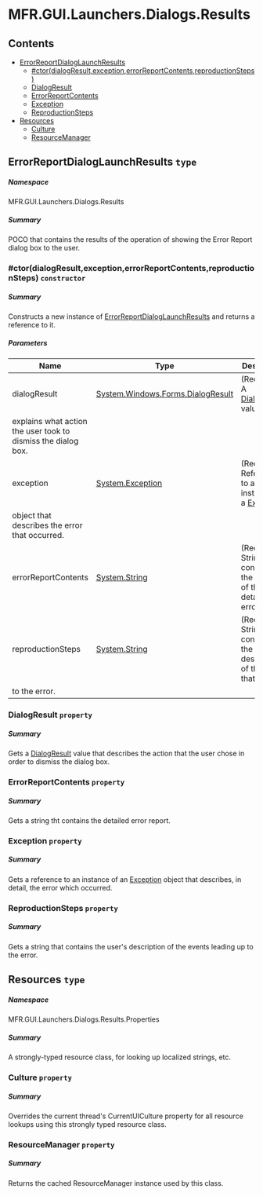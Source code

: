 <a name='assembly'></a>
# MFR.GUI.Launchers.Dialogs.Results

## Contents

- [ErrorReportDialogLaunchResults](#T-MFR-GUI-Launchers-Dialogs-Results-ErrorReportDialogLaunchResults 'MFR.GUI.Launchers.Dialogs.Results.ErrorReportDialogLaunchResults')
  - [#ctor(dialogResult,exception,errorReportContents,reproductionSteps)](#M-MFR-GUI-Launchers-Dialogs-Results-ErrorReportDialogLaunchResults-#ctor-System-Windows-Forms-DialogResult,System-Exception,System-String,System-String- 'MFR.GUI.Launchers.Dialogs.Results.ErrorReportDialogLaunchResults.#ctor(System.Windows.Forms.DialogResult,System.Exception,System.String,System.String)')
  - [DialogResult](#P-MFR-GUI-Launchers-Dialogs-Results-ErrorReportDialogLaunchResults-DialogResult 'MFR.GUI.Launchers.Dialogs.Results.ErrorReportDialogLaunchResults.DialogResult')
  - [ErrorReportContents](#P-MFR-GUI-Launchers-Dialogs-Results-ErrorReportDialogLaunchResults-ErrorReportContents 'MFR.GUI.Launchers.Dialogs.Results.ErrorReportDialogLaunchResults.ErrorReportContents')
  - [Exception](#P-MFR-GUI-Launchers-Dialogs-Results-ErrorReportDialogLaunchResults-Exception 'MFR.GUI.Launchers.Dialogs.Results.ErrorReportDialogLaunchResults.Exception')
  - [ReproductionSteps](#P-MFR-GUI-Launchers-Dialogs-Results-ErrorReportDialogLaunchResults-ReproductionSteps 'MFR.GUI.Launchers.Dialogs.Results.ErrorReportDialogLaunchResults.ReproductionSteps')
- [Resources](#T-MFR-GUI-Launchers-Dialogs-Results-Properties-Resources 'MFR.GUI.Launchers.Dialogs.Results.Properties.Resources')
  - [Culture](#P-MFR-GUI-Launchers-Dialogs-Results-Properties-Resources-Culture 'MFR.GUI.Launchers.Dialogs.Results.Properties.Resources.Culture')
  - [ResourceManager](#P-MFR-GUI-Launchers-Dialogs-Results-Properties-Resources-ResourceManager 'MFR.GUI.Launchers.Dialogs.Results.Properties.Resources.ResourceManager')

<a name='T-MFR-GUI-Launchers-Dialogs-Results-ErrorReportDialogLaunchResults'></a>
## ErrorReportDialogLaunchResults `type`

##### Namespace

MFR.GUI.Launchers.Dialogs.Results

##### Summary

POCO that contains the results of the operation of showing the Error Report
dialog box to the user.

<a name='M-MFR-GUI-Launchers-Dialogs-Results-ErrorReportDialogLaunchResults-#ctor-System-Windows-Forms-DialogResult,System-Exception,System-String,System-String-'></a>
### #ctor(dialogResult,exception,errorReportContents,reproductionSteps) `constructor`

##### Summary

Constructs a new instance of
[ErrorReportDialogLaunchResults](#T-MFR-GUI-Launchers-Dialogs-Results-ErrorReportDialogLaunchResults 'MFR.GUI.Launchers.Dialogs.Results.ErrorReportDialogLaunchResults')
and returns a reference to it.

##### Parameters

| Name | Type | Description |
| ---- | ---- | ----------- |
| dialogResult | [System.Windows.Forms.DialogResult](http://msdn.microsoft.com/query/dev14.query?appId=Dev14IDEF1&l=EN-US&k=k:System.Windows.Forms.DialogResult 'System.Windows.Forms.DialogResult') | (Required.) A [DialogResult](http://msdn.microsoft.com/query/dev14.query?appId=Dev14IDEF1&l=EN-US&k=k:System.Windows.Forms.DialogResult 'System.Windows.Forms.DialogResult') value that
explains what action the user took to dismiss the dialog box. |
| exception | [System.Exception](http://msdn.microsoft.com/query/dev14.query?appId=Dev14IDEF1&l=EN-US&k=k:System.Exception 'System.Exception') | (Required.) Reference to an instance of a [Exception](http://msdn.microsoft.com/query/dev14.query?appId=Dev14IDEF1&l=EN-US&k=k:System.Exception 'System.Exception')
object that describes the error that occurred. |
| errorReportContents | [System.String](http://msdn.microsoft.com/query/dev14.query?appId=Dev14IDEF1&l=EN-US&k=k:System.String 'System.String') | (Required.) String containing the contents of the detailed error report. |
| reproductionSteps | [System.String](http://msdn.microsoft.com/query/dev14.query?appId=Dev14IDEF1&l=EN-US&k=k:System.String 'System.String') | (Required.) String containing the user's description of the steps that led up
to the error. |

<a name='P-MFR-GUI-Launchers-Dialogs-Results-ErrorReportDialogLaunchResults-DialogResult'></a>
### DialogResult `property`

##### Summary

Gets a [DialogResult](http://msdn.microsoft.com/query/dev14.query?appId=Dev14IDEF1&l=EN-US&k=k:System.Windows.Forms.DialogResult 'System.Windows.Forms.DialogResult') value that describes
the action that the user chose in order to dismiss the dialog box.

<a name='P-MFR-GUI-Launchers-Dialogs-Results-ErrorReportDialogLaunchResults-ErrorReportContents'></a>
### ErrorReportContents `property`

##### Summary

Gets a string tht contains the detailed error report.

<a name='P-MFR-GUI-Launchers-Dialogs-Results-ErrorReportDialogLaunchResults-Exception'></a>
### Exception `property`

##### Summary

Gets a reference to an instance of an [Exception](http://msdn.microsoft.com/query/dev14.query?appId=Dev14IDEF1&l=EN-US&k=k:System.Exception 'System.Exception') object
that describes, in detail, the error which occurred.

<a name='P-MFR-GUI-Launchers-Dialogs-Results-ErrorReportDialogLaunchResults-ReproductionSteps'></a>
### ReproductionSteps `property`

##### Summary

Gets a string that contains the user's description of the events leading up to
the error.

<a name='T-MFR-GUI-Launchers-Dialogs-Results-Properties-Resources'></a>
## Resources `type`

##### Namespace

MFR.GUI.Launchers.Dialogs.Results.Properties

##### Summary

A strongly-typed resource class, for looking up localized strings, etc.

<a name='P-MFR-GUI-Launchers-Dialogs-Results-Properties-Resources-Culture'></a>
### Culture `property`

##### Summary

Overrides the current thread's CurrentUICulture property for all
  resource lookups using this strongly typed resource class.

<a name='P-MFR-GUI-Launchers-Dialogs-Results-Properties-Resources-ResourceManager'></a>
### ResourceManager `property`

##### Summary

Returns the cached ResourceManager instance used by this class.
